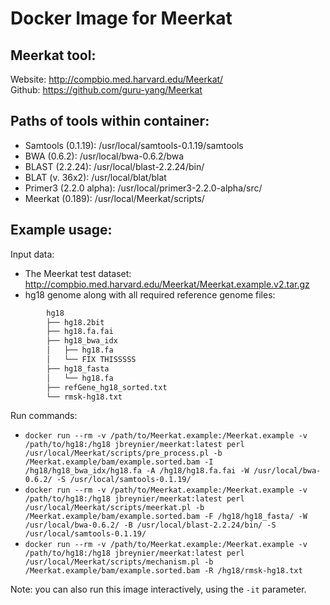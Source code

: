 # Docker Image for Meerkat

## Meerkat tool:

Website: http://compbio.med.harvard.edu/Meerkat/  
Github: https://github.com/guru-yang/Meerkat  

## Paths of tools within container:

 * Samtools (0.1.19): /usr/local/samtools-0.1.19/samtools  
 * BWA (0.6.2): /usr/local/bwa-0.6.2/bwa  
 * BLAST (2.2.24): /usr/local/blast-2.2.24/bin/  
 * BLAT (v. 36x2): /usr/local/blat/blat  
 * Primer3 (2.2.0 alpha): /usr/local/primer3-2.2.0-alpha/src/  
 * Meerkat (0.189): /usr/local/Meerkat/scripts/  

## Example usage:

Input data:
 * The Meerkat test dataset: http://compbio.med.harvard.edu/Meerkat/Meerkat.example.v2.tar.gz  
 * hg18 genome along with all required reference genome files:  
```bash
        hg18
        ├── hg18.2bit
        ├── hg18.fa.fai
        ├── hg18_bwa_idx
        │   ├── hg18.fa
        │   └── FIX THISSSSS
        ├── hg18_fasta
        │   └── hg18.fa
        ├── refGene_hg18_sorted.txt
        └── rmsk-hg18.txt
```

Run commands:  
* `docker run --rm -v /path/to/Meerkat.example:/Meerkat.example -v /path/to/hg18:/hg18 jbreynier/meerkat:latest perl /usr/local/Meerkat/scripts/pre_process.pl -b /Meerkat.example/bam/example.sorted.bam -I /hg18/hg18_bwa_idx/hg18.fa -A /hg18/hg18.fa.fai -W /usr/local/bwa-0.6.2/ -S /usr/local/samtools-0.1.19/`  
* `docker run --rm -v /path/to/Meerkat.example:/Meerkat.example -v /path/to/hg18:/hg18 jbreynier/meerkat:latest perl /usr/local/Meerkat/scripts/meerkat.pl -b /Meerkat.example/bam/example.sorted.bam -F /hg18/hg18_fasta/ -W /usr/local/bwa-0.6.2/ -B /usr/local/blast-2.2.24/bin/ -S /usr/local/samtools-0.1.19/`  
* `docker run --rm -v /path/to/Meerkat.example:/Meerkat.example -v /path/to/hg18:/hg18 jbreynier/meerkat:latest perl /usr/local/Meerkat/scripts/mechanism.pl -b /Meerkat.example/bam/example.sorted.bam -R /hg18/rmsk-hg18.txt`  

Note: you can also run this image interactively, using the `-it` parameter.